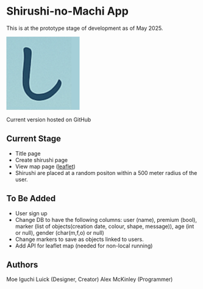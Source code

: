 # Shirushi-no-Machi App
This is at the prototype stage of development as of May 2025.

<a href="https://sapporoalex.github.io/Shirushinomachi-proto/"><img src="https://github.com/SapporoAlex/Shirushinomachi-proto/blob/main/android-chrome-192x192.png"></a>
<caption>Current version hosted on GitHub</caption>

## Current Stage
- Title page
- Create shirushi page
- View map page (<a href="https://leafletjs.com/reference.html">leaflet</a>)
- Shirushi are placed at a random positon within a 500 meter radius of the user.

## To Be Added
- User sign up
- Change DB to have the following columns: user (name), premium (bool), marker (list of objects(creation date, colour, shape, message)), age (int or null), gender (char(m,f,o) or null)
- Change markers to save as objects linked to users.
- Add API for leaflet map (needed for non-local running)

## Authors
Moe Iguchi Luick (Designer, Creator)
Alex McKinley (Programmer)

